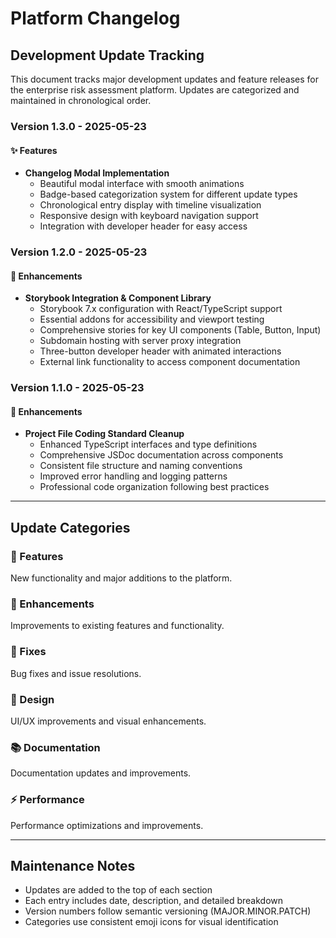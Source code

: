 # Platform Changelog

## Development Update Tracking

This document tracks major development updates and feature releases for the enterprise risk assessment platform. Updates are categorized and maintained in chronological order.

### Version 1.3.0 - 2025-05-23

#### ✨ Features
- **Changelog Modal Implementation**
  - Beautiful modal interface with smooth animations
  - Badge-based categorization system for different update types
  - Chronological entry display with timeline visualization
  - Responsive design with keyboard navigation support
  - Integration with developer header for easy access

### Version 1.2.0 - 2025-05-23

#### 🔧 Enhancements
- **Storybook Integration & Component Library**
  - Storybook 7.x configuration with React/TypeScript support
  - Essential addons for accessibility and viewport testing
  - Comprehensive stories for key UI components (Table, Button, Input)
  - Subdomain hosting with server proxy integration
  - Three-button developer header with animated interactions
  - External link functionality to access component documentation

### Version 1.1.0 - 2025-05-23

#### 🔧 Enhancements
- **Project File Coding Standard Cleanup**
  - Enhanced TypeScript interfaces and type definitions
  - Comprehensive JSDoc documentation across components
  - Consistent file structure and naming conventions
  - Improved error handling and logging patterns
  - Professional code organization following best practices

---

## Update Categories

### 🚀 Features
New functionality and major additions to the platform.

### 🔧 Enhancements
Improvements to existing features and functionality.

### 🐛 Fixes
Bug fixes and issue resolutions.

### 🎨 Design
UI/UX improvements and visual enhancements.

### 📚 Documentation
Documentation updates and improvements.

### ⚡ Performance
Performance optimizations and improvements.

---

## Maintenance Notes

- Updates are added to the top of each section
- Each entry includes date, description, and detailed breakdown
- Version numbers follow semantic versioning (MAJOR.MINOR.PATCH)
- Categories use consistent emoji icons for visual identification